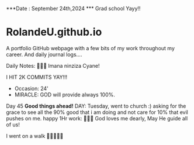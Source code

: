 ***Date : September 24th,2024 *** Grad school Yayy!!
# RolandeU.github.io

A portfolio GitHub webpage with a few bits of my work throughout my career. And daily journal logs....

Daily Notes:
💚🙏🏾 Imana ninziza Cyane! 

I HIT 2K COMMITS YAY!!!

- Occasion: 24'
- MIRACLE: GOD will provide always 100%.

Day 45 **Good things ahead!** 
DAY: Tuesday, went to church :) asking for the grace to see all the 90% good that i am doing and not care for 10% that evil pushes on me.
happy
1Hr work: 💚💚💚
God loves me dearly, May He guide all of  us!

I went on a walk 💚💚💚💚💚
